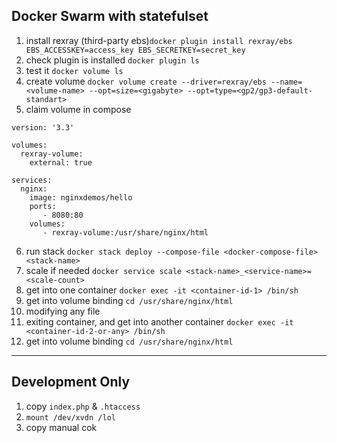 Docker Swarm with statefulset
---

1. install rexray (third-party ebs)`docker plugin install rexray/ebs EBS_ACCESSKEY=access_key EBS_SECRETKEY=secret_key`
2. check plugin is installed `docker plugin ls`
3. test it `docker volume ls`
4. create volume `docker volume create --driver=rexray/ebs --name=<volume-name> --opt=size=<gigabyte> --opt=type=<gp2/gp3-default-standart>`
5. claim volume in compose
```
version: '3.3'

volumes:
  rexray-volume:
    external: true

services:
  nginx:
    image: nginxdemos/hello
    ports:
       - 8080:80
    volumes:
       - rexray-volume:/usr/share/nginx/html
```

6. run stack `docker stack deploy --compose-file <docker-compose-file> <stack-name>`
7. scale if needed `docker service scale <stack-name>_<service-name>=<scale-count>`
8. get into one container `docker exec -it <container-id-1> /bin/sh`
9. get into volume binding `cd /usr/share/nginx/html`
10. modifying any file
11. exiting container, and get into another container `docker exec -it <container-id-2-or-any> /bin/sh`
12. get into volume binding `cd /usr/share/nginx/html`


---
Development Only
---
1. copy `index.php` & `.htaccess`
2. `mount /dev/xvdn /lol`
3. copy manual cok

